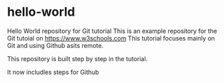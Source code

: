 # hello-world
Hello World repository for Git tutorial
This is an example repository for the Git tutoial on https://www.w3schools.com
This tutorial focuses mainly on Git and using Github asits remote.

This repository is built step by step in the tutorial.

It now includles steps for Github
